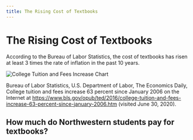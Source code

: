 ```yaml
---
title: The Rising Cost of Textbooks
---
```


# The Rising Cost of Textbooks

According to the Bureau of Labor Statistics, the cost of textbooks has risen at least 3 times the rate of inflation in the past 10 years. 

![College Tuition and Fees Increase Chart]({{site.baseurl}}/img/bls-chart.jpg)

Bureau of Labor Statistics, U.S. Department of Labor, The Economics Daily, College tuition and fees increase 63 percent since January 2006 on the Internet at <https://www.bls.gov/opub/ted/2016/college-tuition-and-fees-increase-63-percent-since-january-2006.htm> (visited June 30, 2020).

## How much do Northwestern students pay for textbooks?


